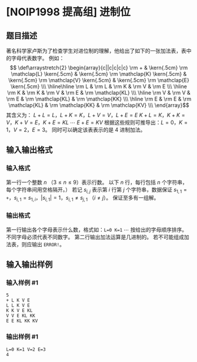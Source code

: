 # [NOIP1998 提高组] 进制位

## 题目描述

著名科学家卢斯为了检查学生对进位制的理解，他给出了如下的一张加法表，表中的字母代表数字。 例如： $$ \def\arraystretch{2}
\begin{array}{c||c|c|c|c} \rm + & \kern{.5cm} \rm \mathclap{L} \kern{.5cm} &
\kern{.5cm} \rm \mathclap{K} \kern{.5cm} & \kern{.5cm} \rm \mathclap{V}
\kern{.5cm} & \kern{.5cm} \rm \mathclap{E} \kern{.5cm} \\\ \hline\hline \rm L
& \rm L & \rm K & \rm V & \rm E \\\ \hline \rm K & \rm K & \rm V & \rm E & \rm
\mathclap{KL} \\\ \hline \rm V & \rm V & \rm E & \rm \mathclap{KL} & \rm
\mathclap{KK} \\\ \hline \rm E & \rm E & \rm \mathclap{KL} & \rm \mathclap{KK}
& \rm \mathclap{KV} \\\ \end{array}$$ 其含义为： $L+L=L$，$L+K=K$，$L+V=V$，$L+E=E$
$K+L=K$，$K+K=V$，$K+V=E$，$K+E=KL$ $\cdots$ $E+E=KV$
根据这些规则可推导出：$L=0$，$K=1$，$V=2$，$E=3$。 同时可以确定该表表示的是 $4$ 进制加法。

## 输入输出格式

### 输入格式

  

第一行一个整数 $n$ （$3\le n\le9$）表示行数。 以下 $n$ 行，每行包括 $n$ 个字符串，每个字符串间用空格隔开。） 若记
$s_{i,j}$ 表示第 $i$ 行第 $j$ 个字符串，数据保证 $s_{1,1}=\texttt
+$，$s_{i,1}=s_{1,i}$，$|s_{i,1}|=1$，$s_{i,1}\ne s_{j,1}$ （$i\ne j$）。 保证至多有一组解。

### 输出格式

  

第一行输出各个字母表示什么数，格式如：`L=0 K=1` $\cdots$ 按给出的字母顺序排序。不同字母必须代表不同数字。 第二行输出加法运算是几进制的。
若不可能组成加法表，则应输出 `ERROR!`。

## 输入输出样例

### 输入样例 #1

    
    
    5
    + L K V E
    L L K V E
    K K V E KL
    V V E KL KK
    E E KL KK KV
    

### 输出样例 #1

    
    
    L=0 K=1 V=2 E=3
    4
    

